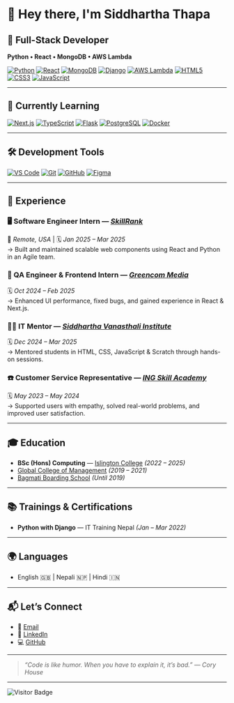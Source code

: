 # 👋 Hey there, I'm **Siddhartha Thapa**

## 🚀 Full-Stack Developer  
**Python • React • MongoDB • AWS Lambda**

[![Python](https://img.shields.io/badge/Python-3.x-blue?logo=python&logoColor=white&style=for-the-badge)](https://www.python.org/)
[![React](https://img.shields.io/badge/React-18-blue?logo=react&logoColor=white&style=for-the-badge)](https://reactjs.org/)
[![MongoDB](https://img.shields.io/badge/MongoDB-Atlas-green?logo=mongodb&logoColor=white&style=for-the-badge)](https://www.mongodb.com/)
[![Django](https://img.shields.io/badge/Django-4.x-darkgreen?logo=django&logoColor=white&style=for-the-badge)](https://www.djangoproject.com/)
[![AWS Lambda](https://img.shields.io/badge/AWS%20Lambda-Serverless-orange?logo=amazon-aws&logoColor=white&style=for-the-badge)](https://aws.amazon.com/lambda/)
[![HTML5](https://img.shields.io/badge/HTML5-E34F26?logo=html5&logoColor=white&style=for-the-badge)](https://developer.mozilla.org/en-US/docs/Web/HTML)
[![CSS3](https://img.shields.io/badge/CSS3-1572B6?logo=css3&logoColor=white&style=for-the-badge)](https://developer.mozilla.org/en-US/docs/Web/CSS)
[![JavaScript](https://img.shields.io/badge/JavaScript-ES6-F7DF1E?logo=javascript&logoColor=black&style=for-the-badge)](https://developer.mozilla.org/en-US/docs/Web/JavaScript)

---

## 🧠 Currently Learning

[![Next.js](https://img.shields.io/badge/Next.js-React--Framework-black?logo=next.js&logoColor=white&style=for-the-badge)](https://nextjs.org/)
[![TypeScript](https://img.shields.io/badge/TypeScript-Learning-blue?logo=typescript&logoColor=white&style=for-the-badge)](https://www.typescriptlang.org/)
[![Flask](https://img.shields.io/badge/Flask-Microframework-lightgrey?logo=flask&logoColor=black&style=for-the-badge)](https://flask.palletsprojects.com/)
[![PostgreSQL](https://img.shields.io/badge/PostgreSQL-Exploring-336791?logo=postgresql&logoColor=white&style=for-the-badge)](https://www.postgresql.org/)
[![Docker](https://img.shields.io/badge/Docker-Containerizing-blue?logo=docker&logoColor=white&style=for-the-badge)](https://www.docker.com/)

---

## 🛠️ Development Tools

[![VS Code](https://img.shields.io/badge/VS%20Code-Editor-007ACC?logo=visual-studio-code&logoColor=white&style=for-the-badge)](https://code.visualstudio.com/)
[![Git](https://img.shields.io/badge/Git-Version%20Control-F05032?logo=git&logoColor=white&style=for-the-badge)](https://git-scm.com/)
[![GitHub](https://img.shields.io/badge/GitHub-Projects-181717?logo=github&logoColor=white&style=for-the-badge)](https://github.com/Syddhartha69)
[![Figma](https://img.shields.io/badge/Figma-UI%2FUX%20Design-F24E1E?logo=figma&logoColor=white&style=for-the-badge)](https://www.figma.com/)

---

## 💼 Experience

### 🖥️ Software Engineer Intern — *[SkillRank](https://skillrank.io/)*  
📍 *Remote, USA* | 🗓 *Jan 2025 – Mar 2025*  
→ Built and maintained scalable web components using React and Python in an Agile team.

### 🧪 QA Engineer & Frontend Intern — *[Greencom Media](https://greenfoundationnepal.com/)*  
🗓 *Oct 2024 – Feb 2025*  
→ Enhanced UI performance, fixed bugs, and gained experience in React & Next.js.

### 🧑‍🏫 IT Mentor — *[Siddhartha Vanasthali Institute](https://svi.edu.np/)*  
🗓 *Dec 2024 – Mar 2025*  
→ Mentored students in HTML, CSS, JavaScript & Scratch through hands-on sessions.

### ☎️ Customer Service Representative — *[ING Skill Academy](https://ingskill.com/)*  
🗓 *May 2023 – May 2024*  
→ Supported users with empathy, solved real-world problems, and improved user satisfaction.

---

## 🎓 Education

- **BSc (Hons) Computing** — [Islington College](https://islington.edu.np/) *(2022 – 2025)*  
- [Global College of Management](https://web.globalcollege.edu.np/) *(2019 – 2021)*  
- [Bagmati Boarding School](https://bagmatischool.edu.np/) *(Until 2019)*

---

## 📚 Trainings & Certifications

- **Python with Django** — IT Training Nepal *(Jan – Mar 2022)*

---

## 🌍 Languages

- English 🇬🇧 | Nepali 🇳🇵 | Hindi 🇮🇳

---

## 📬 Let’s Connect

- 📧 [Email](mailto:syddhartha.thapa46@gmail.com)  
- 💼 [LinkedIn](https://www.linkedin.com/in/syddhartha/)  
- 💻 [GitHub](https://github.com/Syddhartha69)

---

> _“Code is like humor. When you have to explain it, it’s bad.” — Cory House_

---

![Visitor Badge](https://komarev.com/ghpvc/?username=Syddhartha69&style=flat-square&color=blue)
